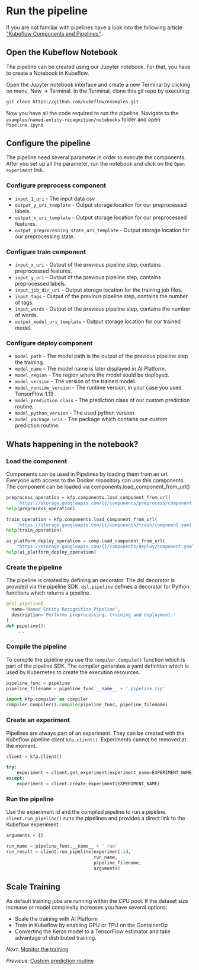# Run the pipeline
If you are not familiar with pipelines have a look into the following article ["Kubeflow Components and Pipelines"](https://towardsdatascience.com/kubeflow-components-and-pipelines-33a1aa3cc338). 

## Open the Kubeflow Notebook
The pipeline can be created using our Jupyter notebook. For that, you have to create a Notebook in Kubeflow. 

Open the Jupyter notebook interface and create a new Terminal by clicking on menu, New -> Terminal. In the Terminal, clone this git repo by executing:

```bash
git clone https://github.com/kubeflow/examples.git
```

Now you have all the code required to run the pipeline. Navigate to the `examples/named-entity-recognition/notebooks` folder and open `Pipeline.ipynb`

## Configure the pipeline

The pipeline need several parameter in order to execute the components. After you set up all the parameter, run the notebook and click on the `Open experiment` link.

### Configure preprocess component

* `input_1_uri` - The input data csv
* `output_y_uri_template` - Output storage location for our preprocessed labels.
* `output_x_uri_template` - Output storage location for our preprocessed features.
* `output_preprocessing_state_uri_template` - Output storage location for our preprocessing state.

### Configure train component

* `input_x_uri` - Output of the previous pipeline step, contains preprocessed features.  
* `input_y_uri` - Output of the previous pipeline step, contains preprocessed labels.
* `input_job_dir_uri` - Output storage location for the training job files.
* `input_tags` - Output of the previous pipeline step, contains the number of tags.
* `input_words` - Output of the previous pipeline step, contains the number of words. 
* `output_model_uri_template` - Output storage location for our trained model. 


### Configure deploy component
* `model_path` - The model path is the output of the previous pipeline step the training. 
* `model_name` - The model name is later displayed in AI Platform.
* `model_region` - The region where the model sould be deployed.
* `model_version` - The version of the trained model. 
* `model_runtime_version` - The runtime version, in your case you used TensorFlow 1.13 .
* `model_prediction_class` - The prediction class of our custom prediction routine. 
* `model_python_version` - The used python version
* `model_package_uris` - The package which contains our custom prediction routine. 

## Whats happening in the notebook?
### Load the component
Components can be used in Pipelines by loading them from an url. Everyone with access to the Docker repository can use this components.
The component can be loaded via components.load_component_from_url()

```python
preprocess_operation = kfp.components.load_component_from_url(
    'https://storage.googleapis.com/{}/components/preprocess/component.yaml'.format(BUCKET))
help(preprocess_operation)

train_operation = kfp.components.load_component_from_url(
    'https://storage.googleapis.com/{}/components/train/component.yaml'.format(BUCKET))
help(train_operation)

ai_platform_deploy_operation = comp.load_component_from_url(
    "https://storage.googleapis.com/{}/components/deploy/component.yaml".format(BUCKET))
help(ai_platform_deploy_operation)
```

### Create the pipeline
The pipeline is created by defining an decorator.  The dsl decorator is provided via the pipeline SDK. `dsl.pipeline` defines a decorator for Python functions which returns a pipeline.

```python
@dsl.pipeline(
  name='Named Entity Recognition Pipeline',
  description='Performs preprocessing, training and deployment.'
)
def pipeline():
    ...
```

### Compile the pipeline
To compile the pipeline you use the `compiler.Compile()` function which is part of the pipeline SDK. 
The compiler generates a yaml definition which is used by Kubernetes to create the execution resources.

```python
pipeline_func = pipeline
pipeline_filename = pipeline_func.__name__ + '.pipeline.zip'

import kfp.compiler as compiler
compiler.Compiler().compile(pipeline_func, pipeline_filename)
```

### Create an experiment
Pipelines are always part of an experiment.
They can be created with the Kubeflow pipeline client `kfp.client()`. 
Experiments cannot be removed at the moment.

```python
client = kfp.Client()

try:
    experiment = client.get_experiment(experiment_name=EXPERIMENT_NAME)
except:
    experiment = client.create_experiment(EXPERIMENT_NAME)
```

### Run the pipeline
Use the experiment id and the compiled pipeline to run a pipeline. `client.run_pipeline()` runs the pipelines and provides a direct link to the Kubeflow experiment.

```python
arguments = {}

run_name = pipeline_func.__name__ + ' run'
run_result = client.run_pipeline(experiment.id, 
                                 run_name, 
                                 pipeline_filename, 
                                 arguments)
```

## Scale Training
As default training jobs are running within the CPU pool. 
If the dataset size increase or model complexity increases you have several options:

* Scale the training with AI Platform 
* Train in Kubeflow by enabling GPU or TPU on the ContainerOp 
* Converting the Keras model to a TensorFlow estimator and take advantage of distributed training.

*Next*: [Monitor the training](step-6-monitor-training.md)

*Previous*: [Custom prediction routine](step-4-custom-prediction-routine.md)